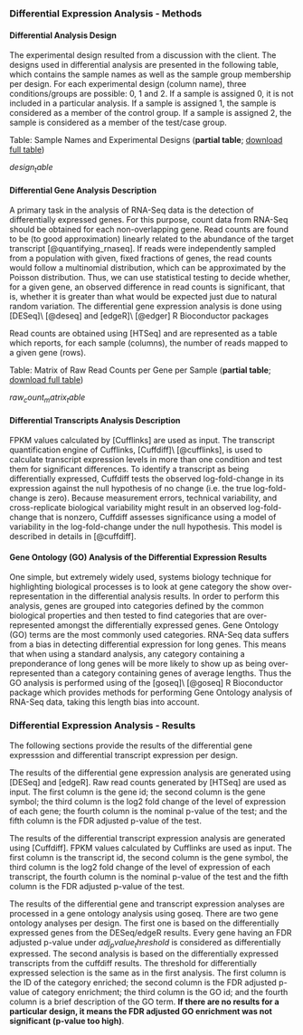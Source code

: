 ### Differential Expression Analysis - Methods

#### Differential Analysis Design

The experimental design resulted from a discussion with the client. The designs used in differential analysis are presented in the following table, which contains the sample names as well as the sample group membership per design. For each experimental design (column name), three conditions/groups are possible: 0, 1 and 2. If a sample is assigned 0, it is not included in a particular analysis. If a sample is assigned 1, the sample is considered as a member of the control group. If a sample is assigned 2, the sample is considered as a member of the test/case group.

Table: Sample Names and Experimental Designs (**partial table**; [download full table](design.tsv))

$design_table$


#### Differential Gene Analysis Description

A primary task in the analysis of RNA-Seq data is the detection of differentially expressed genes. For this purpose, count data from RNA-Seq should be obtained for each non-overlapping gene. Read counts are found to be (to good approximation) linearly related to the abundance of the target transcript [@quantifying_rnaseq]. If reads were independently sampled from a population with given, fixed fractions of genes, the read counts would follow a multinomial distribution, which can be approximated by the Poisson distribution. Thus, we can use statistical testing to decide whether, for a given gene, an observed difference in read counts is significant, that is, whether it is greater than what would be expected just due to natural random variation. The differential gene expression analysis is done using [DESeq]\ [@deseq] and [edgeR]\ [@edger] R Bioconductor packages

Read counts are obtained using [HTSeq] and are represented as a table which reports, for each sample (columns), the number of reads mapped to a given gene (rows).

Table: Matrix of Raw Read Counts per Gene per Sample (**partial table**; [download full table](rawCountMatrix.csv))

$raw_count_matrix_table$


#### Differential Transcripts Analysis Description

FPKM values calculated by [Cufflinks] are used as input. The transcript quantification engine of Cufflinks, [Cuffdiff]\ [@cufflinks], is used to calculate transcript expression levels in more than one condition and test them for significant differences. To identify a transcript as being differentially expressed, Cuffdiff tests the observed log-fold-change in its expression against the null hypothesis of no change (i.e. the true log-fold-change is zero). Because measurement errors, technical variability, and cross-replicate biological variability might result in an observed log-fold-change that is nonzero, Cuffdiff assesses significance using a model of variability in the log-fold-change under the null hypothesis. This model is described in details in [@cuffdiff].


#### Gene Ontology (GO) Analysis of the Differential Expression Results

One simple, but extremely widely used, systems biology technique for highlighting biological processes is to look at gene category the show over-representation in the differential analysis results. In order to perform this analysis, genes are grouped into categories defined by the common biological properties and then tested to find categories that are over-represented amongst the differentially expressed genes. Gene Ontology (GO) terms are the most commonly used categories. RNA-Seq data suffers from a bias in detecting differential expression for long genes. This means that when using a standard analysis, any category containing a preponderance of long genes will be more likely to show up as being over-represented than a category containing genes of average lengths. Thus the GO analysis is performed using of the [goseq]\ [@goseq] R Bioconductor package which provides methods for performing Gene Ontology analysis of RNA-Seq data, taking this length bias into account.


### Differential Expression Analysis - Results

The following sections provide the results of the differential gene expresssion and differential transcript expression per design.

The results of the differential gene expression analysis are generated using [DESeq] and [edgeR]. Raw read counts generated by [HTSeq] are used as input. The first column is the gene id; the second column is the gene symbol; the third column is the log2 fold change of the level of expression of each gene; the fourth column is the nominal p-value of the test; and the fifth column is the FDR adjusted p-value of the test.

The results of the differential transcript expression analysis are generated using [Cuffdiff]. FPKM values calculated by Cufflinks are used as input. The first column is the transcript id, the second column is the gene symbol, the third column is the log2 fold change of the level of expression of each transcript, the fourth column is the nominal p-value of the test and the fifth column is the FDR adjusted p-value of the test.

The results of the differential gene and transcript expression analyses are processed in a gene ontology analysis using goseq. There are two gene ontology analyses per design. The first one is based on the differentially expressed genes from the DESeq/edgeR results. Every gene having an FDR adjusted p-value under $adj_pvalue_threshold$ is considered as differentially expressed. The second analysis is based on the differentially expressed transcripts from the cuffdiff results. The threshold for differentially expressed selection is the same as in the first analysis. The first column is the ID of the category enriched; the second column is the FDR adjusted p-value of category enrichment; the third column is the GO id; and the fourth column is a brief description of the GO term. **If there are no results for a particular design, it means the FDR adjusted GO enrichment was not significant (p-value too high)**.
